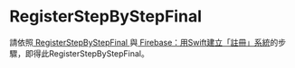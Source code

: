 # RegisterStepByStepFinal

[id1]:https://github.com/sunnyleeyun/RegisterStepByStep
[id2]:http://sunnylee945.wixsite.com/leeyun/single-post/2017/02/21/Firebase%EF%BC%9A%E7%94%A8-Swift-%E5%BB%BA%E7%AB%8B%E3%80%8C%E8%A8%BB%E5%86%8A%E3%80%8D%E7%B3%BB%E7%B5%B1

請依照[ RegisterStepByStepFinal ][id1]與[ Firebase：用Swift建立「註冊」系統][id2]的步驟，即得此RegisterStepByStepFinal。
